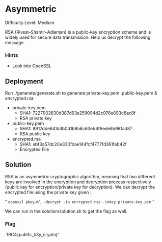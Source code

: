 
# Asymmetric

Difficulty Level: Medium

RSA (Rivest–Shamir–Adleman) is a public-key encryption scheme and is widely used for secure data transmission. Help us decrypt the following message


### Hints

- Look into OpenSSL 


## Deployment

Run ./generate/generate.sh to generate private-key.pem ,public-key.pem & encrypted.rsa

- private-key.pem
    - SHA1: 7227902830d387d93e259094d2c076e893c8ac8f
    - RSA private key
- public-key.pem
    - SHA1: 8917dde941b3b0d1b9b6c60eb6f9ede9b98fad87
    - RSA public key
- encrypted.rsa
    - SHA1:  ebf3a57dc20e330fdae144fcf4777fd361fab42f
    - Encrypted File


## Solution

RSA is an asymmetric cryptographic algorithm, meaning that two different keys are involved in the encryption and decryption process respectively (public key for encryption/private key for decryption). We can decrypt the encrypted file using the private key given :

“ `openssl pkeyutl -decrypt -in encrypted.rsa -inkey private-key.pem` “

We can run in the solution/solution.sh to get the flag as well.


### Flag
`19C4{publ1c_k3y_crypto}'
